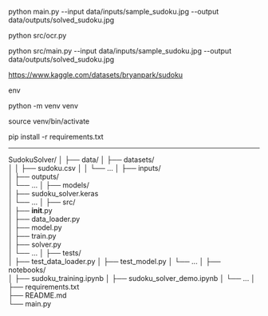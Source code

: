 python main.py --input data/inputs/sample_sudoku.jpg --output data/outputs/solved_sudoku.jpg

python src/ocr.py

python src/main.py --input data/inputs/sample_sudoku.jpg --output data/outputs/solved_sudoku.jpg

https://www.kaggle.com/datasets/bryanpark/sudoku


env

python -m venv venv

source venv/bin/activate

pip install -r requirements.txt


----------------------------
SudokuSolver/
│
├── data/
│   ├── datasets/       
│   │   ├── sudoku.csv 
│   │   └── ...
│   ├── inputs/         
│   ├── outputs/        
│   └── ...
│
├── models/             
│   ├── sudoku_solver.keras  
│   └── ...
│
├── src/                 
│   ├── __init__.py      
│   ├── data_loader.py   
│   ├── model.py      
│   ├── train.py       
│   ├── solver.py       
│   └── ...
│
├── tests/               
│   ├── test_data_loader.py
│   ├── test_model.py
│   └── ...
│
├── notebooks/          
│   ├── sudoku_training.ipynb
│   ├── sudoku_solver_demo.ipynb
│   └── ...
│
├── requirements.txt      
├── README.md            
└── main.py
